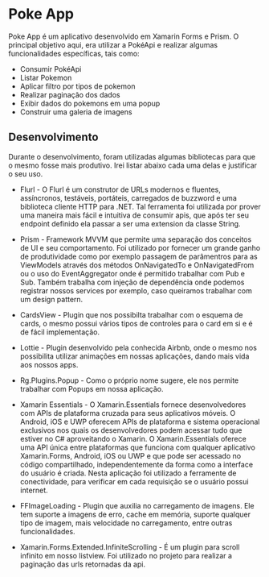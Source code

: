 # Poke App

Poke App é um aplicativo desenvolvido em Xamarin Forms e Prism. O principal objetivo aqui, era utilizar a PokéApi e realizar algumas funcionalidades específicas, tais como:



*  Consumir PokéApi
*  Listar Pokemon
*  Aplicar filtro por tipos de pokemon
*  Realizar paginação dos dados
*  Exibir dados do pokemons em uma popup
*  Construir uma galeria de imagens

## Desenvolvimento
Durante o desenvolvimento, foram utilizadas algumas bibliotecas para que o mesmo fosse mais produtivo. Irei listar abaixo cada uma delas e justificar o seu uso.

* Flurl - O Flurl é um construtor de URLs modernos e fluentes, assíncronos, testáveis, portáteis, carregados de buzzword e uma biblioteca cliente HTTP para .NET. Tal ferramenta foi utilizada por prover uma maneira mais fácil e intuitiva de consumir apis, que após ter seu endpoint definido ela passar a ser uma extension da classe String.

* Prism - Framework MVVM que permite uma separação dos conceitos de UI e seu comportamento. Foi utilizado por fornecer um grande ganho de produtividade como por exemplo passagem de parâmentros para as ViewModels através dos métodos OnNavigatedTo e OnNavigatedFrom ou o uso do EventAggregator onde é permitido trabalhar com Pub e Sub.
Também trabalha com injeção de dependência onde podemos registrar nossos services por exemplo, caso queiramos trabalhar com um design pattern.

* CardsView - Plugin que nos possibilta trabalhar com o esquema de cards, o mesmo possui vários tipos de controles para o card em si e é de fácil implementação.

* Lottie - Plugin desenvolvido pela conhecida Airbnb, onde o mesmo nos possibilita utilizar animações em nossas aplicações, dando mais vida aos nossos apps.

* Rg.Plugins.Popup - Como o próprio nome sugere, ele nos permite trabalhar com Popups em nossa aplicação.

* Xamarin Essentials - O Xamarin.Essentials fornece desenvolvedores com APIs de plataforma cruzada para seus aplicativos móveis.
O Android, iOS e UWP oferecem APIs de plataforma e sistema operacional exclusivos nos quais os desenvolvedores podem acessar tudo que estiver no C# aproveitando o Xamarin. O Xamarin.Essentials oferece uma API única entre plataformas que funciona com qualquer aplicativo Xamarin.Forms, Android, iOS ou UWP e que pode ser acessado no código compartilhado, independentemente da forma como a interface do usuário é criada. Nesta aplicação foi utilizado a ferramente de conectividade, para verificar em cada requisição se o usuário possui internet.

* FFImageLoading - Plugin que auxilia no carregamento de imagens. Ele tem suporte a imagens de erro, cache em memória, suporte qualquer tipo de imagem, mais velocidade no carregamento, entre outras funcionalidades.

* Xamarin.Forms.Extended.InfiniteScrolling - É um plugin para scroll infinito em nosso listview. Foi utilizado no projeto para realizar a paginação das urls retornadas da api. 
